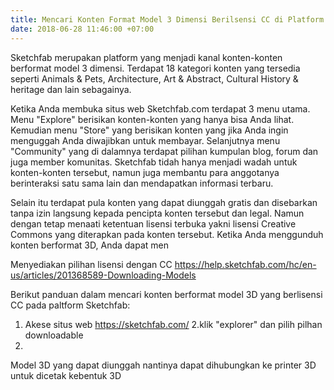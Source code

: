 ```yaml
---
title: Mencari Konten Format Model 3 Dimensi Berilsensi CC di Platform Sketchfab
date: 2018-06-28 11:46:00 +07:00
---
```


Sketchfab merupakan platform yang menjadi kanal konten-konten berformat model 3 dimensi. Terdapat 18 kategori konten yang tersedia seperti Animals & Pets, Architecture, Art & Abstract, Cultural History & heritage dan lain sebagainya.

Ketika Anda membuka situs web Sketchfab.com terdapat 3 menu utama. Menu "Explore"  berisikan konten-konten yang hanya bisa Anda lihat. Kemudian menu "Store" yang berisikan konten yang jika Anda ingin menguggah Anda diwajibkan untuk membayar. Selanjutnya menu "Community" yang di dalamnya terdapat pilihan kumpulan blog, forum dan juga member komunitas. Sketchfab tidah hanya menjadi wadah untuk konten-konten tersebut, namun juga membantu para anggotanya berinteraksi satu sama lain dan mendapatkan informasi terbaru. 

Selain itu terdapat pula konten yang dapat diunggah gratis dan disebarkan tanpa izin langsung kepada pencipta konten tersebut dan legal. Namun dengan tetap menaati ketentuan lisensi terbuka yakni lisensi Creative Commons yang diterapkan pada konten tersebut. Ketika Anda menggunduh konten berformat 3D, Anda dapat men

Menyediakan pilihan lisensi dengan CC
https://help.sketchfab.com/hc/en-us/articles/201368589-Downloading-Models

Berikut panduan dalam mencari konten berformat model 3D yang berlisensi CC pada paltform Sketchfab:


1. Akese situs web https://sketchfab.com/
2.klik "explorer" dan pilih pilhan downloadable
3. 

Model 3D yang dapat diunggah nantinya dapat dihubungkan ke printer 3D untuk dicetak kebentuk 3D 
 


